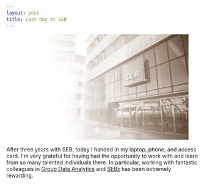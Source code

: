 ```yaml
---
layout: post
title: Last day at SEB
---
```


<p align="center">
    <img width="450" src="img/bye_seb.png">
</p>

After three years with SEB, today I handed in my laptop, phone, and access card.
I'm very grateful for having had the opportunity to work with and learn from so
many talented individuals there. In particular, working with fantastic
colleagues in [Group Data
Analytics](https://sebgroup.com/career/who-are-we/career-at-seb/tech) and
[SEBx](https://sebx.io/) has been extremely rewarding.
